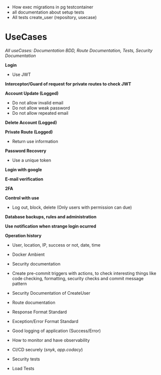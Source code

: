 - How exec migrations in pg testcontainer
- all documentation about setup tests
- All tests create_user (repository, usecase)

# UseCases

_All useCases: Documentation BDD, Route Documentation, Tests, Security Documentation_

**Login**

- Use JWT

**Interceptor/Guard of request for private routes to check JWT**

**Account Update (Logged)**

- Do not allow invalid email
- Do not allow weak password
- Do not allow repeated email

**Delete Account (Logged)**

**Private Route (Logged)**

- Return use information

**Password Recovery**

- Use a unique token

**Login with google**

**E-mail verification**

**2FA**

**Control with use**

- Log out, block, delete (Only users with permission can due)

**Database backups, rules and administration**

**Use notification when strange login ocurred**

**Operation history**

- User, location, IP, success or not, date, time

- Docker Ambient
- Security documentation
- Create pre-commit triggers with actions, to check interesting things like code checking, formatting, security checks and commit message pattern
- Security Documentation of CreateUser
- Route documentation
- Response Format Standard
- Exception/Error Format Standard
- Good logging of application (Success/Error)
- How to monitor and have observability
- CI/CD securely (_snyk_, _app.codacy_)
- Security tests
- Load Tests

